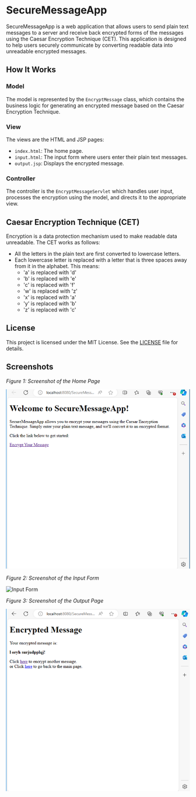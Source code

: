 # SecureMessageApp

SecureMessageApp is a web application that allows users to send plain text messages to a server and receive back encrypted forms of the messages using the Caesar Encryption Technique (CET). This application is designed to help users securely communicate by converting readable data into unreadable encrypted messages.

## How It Works

### Model

The model is represented by the `EncryptMessage` class, which contains the business logic for generating an encrypted message based on the Caesar Encryption Technique.

### View

The views are the HTML and JSP pages:
- `index.html`: The home page.
- `input.html`: The input form where users enter their plain text messages.
- `output.jsp`: Displays the encrypted message.

### Controller

The controller is the `EncryptMessageServlet` which handles user input, processes the encryption using the model, and directs it to the appropriate view.

## Caesar Encryption Technique (CET)

Encryption is a data protection mechanism used to make readable data unreadable. The CET works as follows:
- All the letters in the plain text are first converted to lowercase letters.
- Each lowercase letter is replaced with a letter that is three spaces away from it in the alphabet. This means:
  - 'a' is replaced with 'd'
  - 'b' is replaced with 'e'
  - 'c' is replaced with 'f'
  - 'w' is replaced with 'z'
  - 'x' is replaced with 'a'
  - 'y' is replaced with 'b'
  - 'z' is replaced with 'c'



## License

This project is licensed under the MIT License. See the [LICENSE](LICENSE) file for details.

## Screenshots

*Figure 1: Screenshot of the Home Page*

![Home Page](output/home.png "Home Page")

*Figure 2: Screenshot of the Input Form*

![Input Form](output(2)/input.png "Input Form")

*Figure 3: Screenshot of the Output Page*

![Output Page](output/output.png "Output Page")



